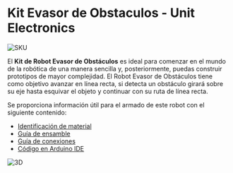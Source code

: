 # Kit Evasor de Obstaculos - Unit Electronics

![SKU](https://uelectronics.com/wp-content/uploads/2022/02/obstaculo.jpg)

El **Kit de Robot Evasor de Obstáculos** es ideal para comenzar en el mundo de la robótica de una manera sencilla y, posteriormente, puedas construir prototipos de mayor complejidad.
El Robot Evasor de Obstáculos tiene como objetivo avanzar en línea recta, si detecta un obstáculo girará sobre su eje hasta esquivar el objeto y continuar con su ruta de línea recta.

Se proporciona información útil para el armado de este robot con el siguiente contenido: 
* [Identificación de material](https://github.com/UNIT-Electronics/Evasor-de-Obstaculos-Kit/blob/main/Material%20Workshop.pdf)
* [Guía de ensamble](https://github.com/UNIT-Electronics/Evasor-de-Obstaculos-Kit/blob/main/Diagrama%20de%20Armado%20Workshop.pdf)
* [Guía de conexiones](https://github.com/UNIT-Electronics/Evasor-de-Obstaculos-Kit/blob/main/DIAGRAMA%20DE%20CONEXI%C3%93N.pdf)
* [Código en Arduino IDE](https://github.com/UNIT-Electronics/Evasor-de-Obstaculos-Kit/blob/main/Robot-Evasor-Obstaculos-2024.ino)

![3D](https://uelectronics.com/wp-content/uploads/2022/02/Evasor-de-Obstaculos-.png)


